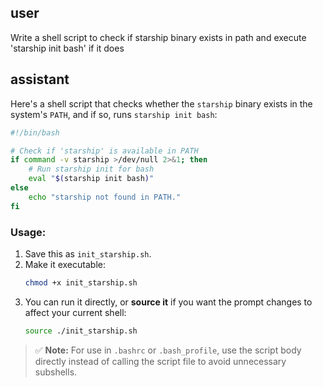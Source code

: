## user
Write a shell script to check if starship binary exists in path and execute 'starship init bash' if it does
## assistant

Here's a shell script that checks whether the `starship` binary exists in the system's `PATH`, and if so, runs `starship init bash`:

```bash
#!/bin/bash

# Check if 'starship' is available in PATH
if command -v starship >/dev/null 2>&1; then
    # Run starship init for bash
    eval "$(starship init bash)"
else
    echo "starship not found in PATH."
fi
```

### Usage:
1. Save this as `init_starship.sh`.
2. Make it executable:
   ```bash
   chmod +x init_starship.sh
   ```
3. You can run it directly, or **source it** if you want the prompt changes to affect your current shell:
   ```bash
   source ./init_starship.sh
   ```

> ✅ **Note:** For use in `.bashrc` or `.bash_profile`, use the script body directly instead of calling the script file to avoid unnecessary subshells.